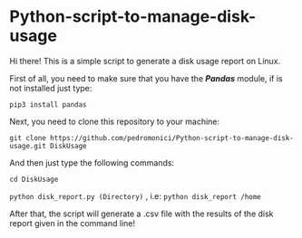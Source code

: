 # Python-script-to-manage-disk-usage

Hi there! This is a simple script to generate a disk usage report on Linux.

First of all, you need to make sure that you have the ***Pandas*** module, if is not installed just type:

`pip3 install pandas`

Next, you need to clone this repository to your machine:

`git clone https://github.com/pedromonici/Python-script-to-manage-disk-usage.git DiskUsage`

And then just type the following commands:

`cd DiskUsage`

`python disk_report.py (Directory)` , i.e: `python disk_report /home`

After that, the script will generate a .csv file with the results of the disk report given in the command line!
